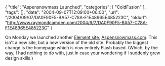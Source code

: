 {
	"title": "Aspensnowmass Launched",
	"categories": [
		"ColdFusion"
	],
	"tags": [],
	"date": "2004-09-07T12:09:00+06:00",
	"url": "/2004/09/07/DA0F90F5-BA57-C78A-F1E48965E485223C",
	"oldurl": "http://www.raymondcamden.com/2004/9/7/DA0F90F5-BA57-C78A-F1E48965E485223C"
}

On Monday we launched another <a href="http://www.mindseyeelement.com">Element site</a>, <a href="http://www.aspensnowmass.com">Aspensnowmass.com</a>. This isn't a new site, but a new version of the old site. Probably the biggest change is the homepage which is now entirely Flash based. (Which, by the way, I had nothing to do with, just in case your wondering if I suddenly grew design skills.)
